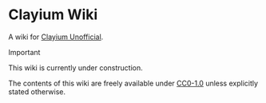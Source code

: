 # Clayium Wiki

A wiki for [Clayium Unofficial](https://github.com/TRCDevelopers/Clayium).

> [!IMPORTANT]
> This wiki is currently under construction.

The contents of this wiki are freely available under [CC0-1.0](https://creativecommons.org/publicdomain/zero/1.0/) unless explicitly stated otherwise.